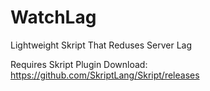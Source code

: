 # WatchLag
Lightweight Skript That Reduses Server Lag

Requires Skript Plugin
Download: https://github.com/SkriptLang/Skript/releases
